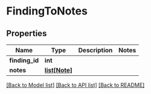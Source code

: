# FindingToNotes

## Properties
Name | Type | Description | Notes
------------ | ------------- | ------------- | -------------
**finding_id** | **int** |  | 
**notes** | [**list[Note]**](Note.md) |  | 

[[Back to Model list]](../README.md#documentation-for-models) [[Back to API list]](../README.md#documentation-for-api-endpoints) [[Back to README]](../README.md)


